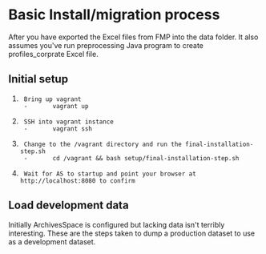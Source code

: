 
# Basic Install/migration process

After you have exported the Excel files from FMP into the data folder. It also assumes you've run preprocessing Java program to create profiles_corprate Excel file.

## Initial setup

1.      Bring up vagrant
        -       vagrant up
2.      SSH into vagrant instance
        -       vagrant ssh
3.      Change to the /vagrant directory and run the final-installation-step.sh
        -       cd /vagrant && bash setup/final-installation-step.sh
4.      Wait for AS to startup and point your browser at http://localhost:8080 to confirm

## Load development data

Initially ArchivesSpace is configured but lacking data isn't terribly interesting. These are the steps
taken to dump a production dataset to use as a development dataset.

